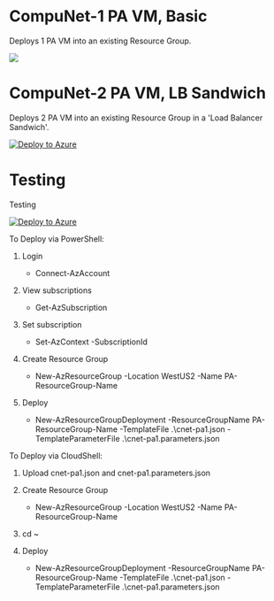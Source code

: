 # CompuNet-1 PA VM, Basic
Deploys 1 PA VM into an existing Resource Group.

<a href="https://portal.azure.com/#create/Microsoft.Template/uri/https%3A%2F%2Fcnetpalotraining.blob.core.windows.net%2Farm-public%2Fcnet-pa1.json" rel="nofollow">
   <img src="https://aka.ms/deploytoazurebutton"/>
</a>

# CompuNet-2 PA VM, LB Sandwich
Deploys 2 PA VM into an existing Resource Group in a 'Load Balancer Sandwich'.

[![Deploy to Azure](https://aka.ms/deploytoazurebutton)](https://portal.azure.com/#create/Microsoft.Template/uri/https%3A%2F%2Fcnetpalotraining.blob.core.windows.net%2Farm-public%2Fgpa-deploy.json)


# Testing
Testing

[![Deploy to Azure](https://aka.ms/deploytoazurebutton)](https://portal.azure.com/#create/Microsoft.Template/uri/https%3A%2F%2Fcnetpalotraining.blob.core.windows.net%2Farm-public%2Fgpa-deploy.json)


To Deploy via PowerShell:

1. Login
    + Connect-AzAccount

1. View subscriptions
    + Get-AzSubscription

1. Set subscription
    + Set-AzContext -SubscriptionId <ID>

1. Create Resource Group
    + New-AzResourceGroup -Location WestUS2 -Name PA-ResourceGroup-Name

1. Deploy
    + New-AzResourceGroupDeployment -ResourceGroupName PA-ResourceGroup-Name -TemplateFile .\cnet-pa1.json -TemplateParameterFile .\cnet-pa1.parameters.json


To Deploy via CloudShell:
1. Upload cnet-pa1.json and cnet-pa1.parameters.json

1. Create Resource Group
    + New-AzResourceGroup -Location WestUS2 -Name PA-ResourceGroup-Name
1. cd ~
1. Deploy
    + New-AzResourceGroupDeployment -ResourceGroupName PA-ResourceGroup-Name -TemplateFile .\cnet-pa1.json -TemplateParameterFile .\cnet-pa1.parameters.json